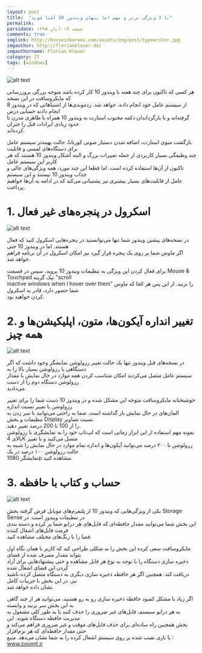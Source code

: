 ```yaml
---
layout: post
title:  "با 3 ویژگی برتر و مهم اما پنهان ویندوز 10 آشنا شوید"
permalink: 
parsidate: جمعه ۱5 آبان ۱۳۹4
comments: true
imglink: http://hosseinkarami.com/assets/img/post/typewriter.jpg
imgauthor: http://florianklauer.de/
imgauthorname: Florian Klauer
category: IT
tags: [windows]
---
```

![alt text]({{site.url}}/assets/img/post2.1.jpg)

هر کسی که تاکنون برای چند هفته با ویندوز 10 کار کرده باشد متوجه بزرگی بروزرسانی که مایکروسافت در این نسخه  
از سیستم عامل خود انجام داده، خواهد شد. ردموندی‌ها از اشتباهاتی که در ویندوز 8 انجام دادند حسابی درس  
گرفته‌اند و با بازگرداندان دکمه محبوب استارت به ویندوز 10 همراه با ظاهری مدرن تا حدود زیادی ایرادات قبل را جبران   
کرده‌اند.  

بازگشت منوی استارت، اضافه شدن دستیار صوتی کورتانا، حالت بهینه‌تر سیستم عامل برای دستگاه‌های لمسی و قابلیت   
چند وظیفگی بسیار کاربردی از جمله تغییرات بزرگ و البته آشکار ویندوز 10 هستند که هر کاربر این سیستم عامل  
تاکنون از آن‌ها استفاده کرده است. اما قطعا این چند مورد، همه ویژگی‌های عالی و جذاب ویندوز 10 نیستند و این سیستم  
عامل از قابلیت‌های بسیار بیشتری نیز پشتیبانی می‌کند که در ادامه به آن‌ها خواهیم پرداخت.   
# 1. اسکرول در پنجره‌های غیر فعال

![alt text]({{site.url}}/assets/img/post2.2.jpeg)

در نسخه‌های پیشین ویندوز شما تنها می‌توانستید در پنجره‌هایی اسکرول کنید که فعال هستند. اما در ویندوز 10 حتی  
اگر ماوس شما بر روی یک پنجره قرار گیرد نیز امکان اسکرول در آن برنامه فراهم خواهد شد.  

برای فعال کردن این ویژگی به تنظیمات ویندوز 10 بروید، سپس در قسمت Mouse & Touchpad تیک گزینه "scroll  
inactive windows when I hover over them" را بزنید. از این پس هر کجا که ماوس شما حضور دارد، قادر به اسکرول  
کردن خواهید بود.  

# 2. تغییر انداره آیکون‌ها، متون، اپلیکیشن‌ها و همه چیز

![alt text]({{site.url}}/assets/img/post2.3.jpeg)

   در نسخه‌های قبل ویندوز تنها یک حالت تغییر رزولوشن نمایشگر وجود داشت که اگر دستگاهی با رزولوشن بسیار بالا را به  
   سیستم عامل متصل می‌کردید امکان متناسب کردن همه موارد در حال نمایش با مقدار رزولوشن دستگاه دوم را از دست   
   می‌دادید.

   خوشبختانه مایکروسافت متوجه این مشکل شده و در ویندوز 10 دست شما را برای تغییر رزولوشن یا تغییر نسبت اندازه  
   المان‌های در حال نمایش باز گذاشته است. شما به راحتی می‌توانید با سر زدن به تنظیمات و بخش Display نسبت تصاویر   
   را از 100 تا 200 درصد تغییر دهید.  
   نمونه مهم استفاده از این ابزار زمانی است که لپ‌تاپ خود را به نمایشگری با رزولوشن بالای 4K متصل می‌کنید و با تغییر  
   رزولوشن تا ۲۰۰ درصد می‌توانید آیکون‌ها و اندازه تمام موارد در حال نمایش را شبیه به حالت رزولوشن ۱۰۰ درصد در یک  
   نمایشگر 1080p مشاهده کنید.  

# 3.  حساب و کتاب با حافظه

![alt text]({{site.url}}/assets/img/post2.4.jpeg)

یکی از ویژگی‌هایی که ویندوز 10 از پلتفرم‌های موبایل قرض گرفته بخش Storage Sense در تنظیمات ویندوز است. در   
این بخش شما می‌توانید مقدار حافظه‌ای که فایل‌های هر درایو شما پر کرده و دسته بندی فرمت فایل‌های اشغال کننده  
فضا را با رنگ‌های مختلف مشاهده کنید.

مایکروسافت سعی کرده این بخش را به شکلی طراحی کند که کاربر با همان نگاه اول بتواند مقدار مصرف شده از فضای    
ذخیره سازی دستگاه را با توجه به نوع هر فایل مشاهده و حتی پیشنهاد‌هایی برای آزاد کردن این فضای اشغال شده   
دریافت کند. همچنین اگر هر حافظه ذخیره سازی دیگری به دستگاه متصل کرده باشید نیز، در این بخش با جزییات کامل   
نشان داده خواهد شد.

اگر زیاد با مشکل کمبود حافظه ذخیره سازی رو به رو هستید، می‌توانید هر از چند گاهی به این بخش سر بزنید و وابسته   
به هر درایو سیستم، فایل‌های غیر ضروری را حذف کنید یا به طور کلی مشغول به مدیریت حافظه دستگاه شوید. این  
بخش همچنین راه ساده‌ای برای حذف فایل‌های موقت و غیر ضروری فراهم می‌کند و حتی مقدار حافظه‌ای که هر نرم‌افزار  
یا بازی نصب شده بر روی سیستم اشغال کرده را به شما نشان می‌‌دهد.
منبع : www.zoomit.ir
